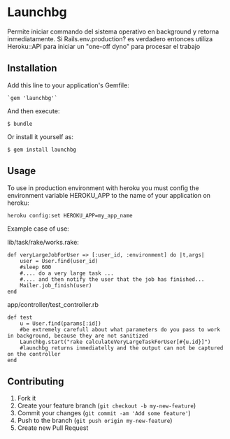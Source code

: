 # Launchbg

Permite iniciar commando del sistema operativo en background y retorna inmediatamente. Si Rails.env.production? es verdadero entonces utiliza Heroku::API para iniciar un "one-off dyno" para procesar el trabajo

## Installation

Add this line to your application's Gemfile:

    `gem 'launchbg'`

And then execute:

    $ bundle

Or install it yourself as:

    $ gem install launchbg

## Usage

To use in production environment with heroku you must config the environment variable HEROKU_APP to the name of your application on heroku:

`heroku config:set HEROKU_APP=my_app_name`

Example case of use:

lib/task/rake/works.rake:

    def veryLargeJobForUser => [:user_id, :environment] do |t,args|
        user = User.find(user_id)
        #sleep 600
        #.... do a very large task ...
        #.... and then notify the user that the job has finished...
        Mailer.job_finish(user)
    end

    

app/controller/test_controller.rb

    def test
        u = User.find(params[:id])
        #be extremely carefull about what parameters do you pass to work in background, because they are not sanitized
        Launchbg.start("rake calculateVeryLargeTaskForUser[#{u.id}]")
        #launchbg returns inmediatelly and the output can not be captured on the controller
    end


## Contributing

1. Fork it
2. Create your feature branch (`git checkout -b my-new-feature`)
3. Commit your changes (`git commit -am 'Add some feature'`)
4. Push to the branch (`git push origin my-new-feature`)
5. Create new Pull Request
